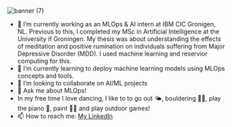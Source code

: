 ![banner (7)](https://user-images.githubusercontent.com/66233477/212569648-f6eb9cb6-8a84-43ab-8344-4183f189e6b7.png)

- 🔭 I’m currently working as an MLOps & AI intern at IBM CIC Gronigen, NL. Previous to this, I completed my MSc in Artificial Intelligence at the University if Groningen. My thesis was about understanding the effects of meditation and positive rumination on individuals suffering from Major Depressive Disorder (MDD). I used machine learning and reservior computing for this.
- 🌱 I’m currently learning to deploy machine learning models using MLOps concepts and tools. 
- 👯 I’m looking to collaborate on AI/ML projects 
- 💬 Ask me about MLOps!
- In my free time I love dancing, I like to to go out 🌤️, bouldering 🧗‍♂️, play the piano 🎹, paint 👩‍🎨 and play outdoor games!
- 📫 How to reach me: [My LinkedIn](https://www.linkedin.com/in/zulikah-latief-052b80143/)

